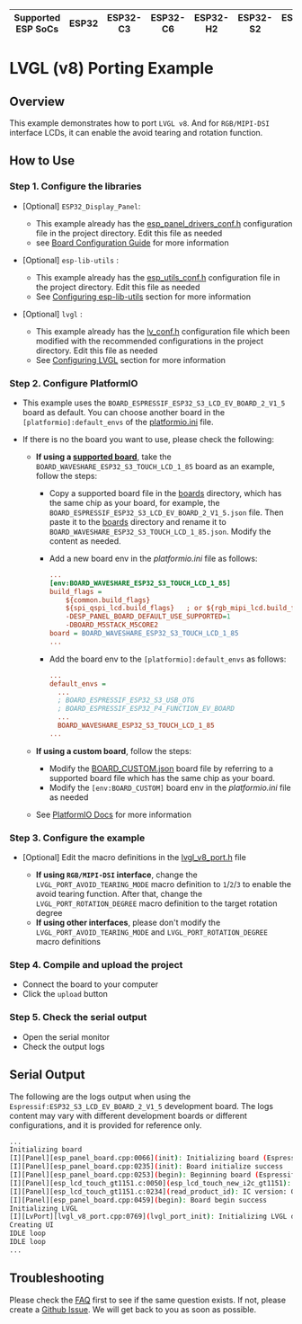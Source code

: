 | Supported ESP SoCs | ESP32 | ESP32-C3 | ESP32-C6 | ESP32-H2 | ESP32-S2 | ESP32-S3 | ESP32-P4 |
| ------------------ | ----- | -------- | -------- | -------- | -------- | -------- | -------- |

# LVGL (v8) Porting Example

## Overview

This example demonstrates how to port `LVGL v8`. And for `RGB/MIPI-DSI` interface LCDs, it can enable the avoid tearing and rotation function.

## How to Use

### Step 1. Configure the libraries

- [Optional] `ESP32_Display_Panel`:

  - This example already has the [esp_panel_drivers_conf.h](./src/esp_panel_drivers_conf.h) configuration file in the project directory. Edit this file as needed
  - see [Board Configuration Guide](../../../docs/envs/use_with_arduino.md#configuration-guide) for more information

- [Optional] `esp-lib-utils` :

  - This example already has the [esp_utils_conf.h](./src/esp_utils_conf.h) configuration file in the project directory. Edit this file as needed
  - See [Configuring esp-lib-utils](../../../docs/envs/use_with_arduino.md#configuring-esp-lib-utils) section for more information

- [Optional] `lvgl` :

  - This example already has the [lv_conf.h](./src/lv_conf.h) configuration file which been modified with the recommended configurations in the project directory. Edit this file as needed
  - See [Configuring LVGL](../../../docs/envs/use_with_arduino.md#configuring-lvgl) section for more information

### Step 2. Configure PlatformIO

- This example uses the `BOARD_ESPRESSIF_ESP32_S3_LCD_EV_BOARD_2_V1_5` board as default. You can choose another board in the `[platformio]:default_envs` of the [platformio.ini](./platformio.ini) file.
- If there is no the board you want to use, please check the following:

  - **If using a [supported board](../../../README.md#supported-boards)**, take the `BOARD_WAVESHARE_ESP32_S3_TOUCH_LCD_1_85` board as an example, follow the steps:

    - Copy a supported board file in the [boards](./boards/) directory, which has the same chip as your board, for example, the `BOARD_ESPRESSIF_ESP32_S3_LCD_EV_BOARD_2_V1_5.json` file. Then paste it to the [boards](./boards/) directory and rename it to `BOARD_WAVESHARE_ESP32_S3_TOUCH_LCD_1_85.json`. Modify the content as needed.
    - Add a new board env in the *platformio.ini* file as follows:

      ```ini
      ...
      [env:BOARD_WAVESHARE_ESP32_S3_TOUCH_LCD_1_85]
      build_flags =
          ${common.build_flags}
          ${spi_qspi_lcd.build_flags}   ; or ${rgb_mipi_lcd.build_flags}
          -DESP_PANEL_BOARD_DEFAULT_USE_SUPPORTED=1
          -DBOARD_M5STACK_M5CORE2
      board = BOARD_WAVESHARE_ESP32_S3_TOUCH_LCD_1_85
      ...
      ```

    - Add the board env to the `[platformio]:default_envs` as follows:

      ```ini
      ...
      default_envs =
        ...
        ; BOARD_ESPRESSIF_ESP32_S3_USB_OTG
        ; BOARD_ESPRESSIF_ESP32_P4_FUNCTION_EV_BOARD
        ...
        BOARD_WAVESHARE_ESP32_S3_TOUCH_LCD_1_85
      ...
      ```

  - **If using a custom board**, follow the steps:

    - Modify the [BOARD_CUSTOM.json](./boards/BOARD_CUSTOM.json) board file by referring to a supported board file which has the same chip as your board.
    - Modify the `[env:BOARD_CUSTOM]` board env in the *platformio.ini* file as needed

  - See [PlatformIO Docs](https://docs.platformio.org/en/latest/projectconf/index.html) for more information

### Step 3. Configure the example

- [Optional] Edit the macro definitions in the [lvgl_v8_port.h](./src/lvgl_v8_port.h) file

  - **If using `RGB/MIPI-DSI` interface**, change the `LVGL_PORT_AVOID_TEARING_MODE` macro definition to `1`/`2`/`3` to enable the avoid tearing function. After that, change the `LVGL_PORT_ROTATION_DEGREE` macro definition to the target rotation degree
  - **If using other interfaces**, please don't modify the `LVGL_PORT_AVOID_TEARING_MODE` and `LVGL_PORT_ROTATION_DEGREE` macro definitions

### Step 4. Compile and upload the project

- Connect the board to your computer
- Click the `upload` button

### Step 5. Check the serial output

- Open the serial monitor
- Check the output logs

## Serial Output

The following are the logs output when using the `Espressif:ESP32_S3_LCD_EV_BOARD_2_V1_5` development board. The logs content may vary with different development boards or different configurations, and it is provided for reference only.

```bash
...
Initializing board
[I][Panel][esp_panel_board.cpp:0066](init): Initializing board (Espressif:ESP32_S3_LCD_EV_BOARD_2_V1_5)
[I][Panel][esp_panel_board.cpp:0235](init): Board initialize success
[I][Panel][esp_panel_board.cpp:0253](begin): Beginning board (Espressif:ESP32_S3_LCD_EV_BOARD_2_V1_5)
[I][Panel][esp_lcd_touch_gt1151.c:0050](esp_lcd_touch_new_i2c_gt1151): version: 1.0.5
[I][Panel][esp_lcd_touch_gt1151.c:0234](read_product_id): IC version: GT1158_000101(Patch)_0102(Mask)_00(SensorID)
[I][Panel][esp_panel_board.cpp:0459](begin): Board begin success
Initializing LVGL
[I][LvPort][lvgl_v8_port.cpp:0769](lvgl_port_init): Initializing LVGL display driver
Creating UI
IDLE loop
IDLE loop
...
```

## Troubleshooting

Please check the [FAQ](../../../README.md#faq) first to see if the same question exists. If not, please create a [Github Issue](https://github.com/esp-arduino-libs/ESP32_Display_Panel/issues). We will get back to you as soon as possible.
